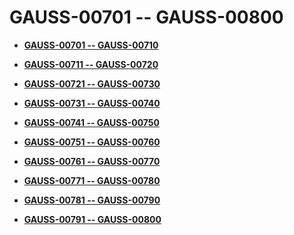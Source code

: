 # GAUSS-00701 -- GAUSS-00800

-   **[GAUSS-00701 -- GAUSS-00710](GAUSS-00701----GAUSS-00710.md)**

-   **[GAUSS-00711 -- GAUSS-00720](GAUSS-00711----GAUSS-00720.md)**

-   **[GAUSS-00721 -- GAUSS-00730](GAUSS-00721----GAUSS-00730.md)**

-   **[GAUSS-00731 -- GAUSS-00740](GAUSS-00731----GAUSS-00740.md)**

-   **[GAUSS-00741 -- GAUSS-00750](GAUSS-00741----GAUSS-00750.md)**

-   **[GAUSS-00751 -- GAUSS-00760](GAUSS-00751----GAUSS-00760.md)**

-   **[GAUSS-00761 -- GAUSS-00770](GAUSS-00761----GAUSS-00770.md)**

-   **[GAUSS-00771 -- GAUSS-00780](GAUSS-00771----GAUSS-00780.md)**

-   **[GAUSS-00781 -- GAUSS-00790](GAUSS-00781----GAUSS-00790.md)**

-   **[GAUSS-00791 -- GAUSS-00800](GAUSS-00791----GAUSS-00800.md)**
